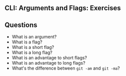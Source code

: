 ## CLI: Arguments and Flags: Exercises

## Questions

* What is an argument?
* What is a flag?
* What is a short flag?
* What is a long flag?
* What is an advantage to short flags?
* What is an advantage to long flags?
* What's the difference between `git -am` and `git -ma`?
